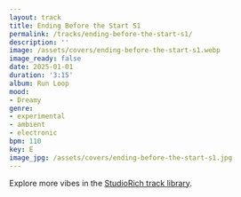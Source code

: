 ```yaml
---
layout: track
title: Ending Before the Start S1
permalink: /tracks/ending-before-the-start-s1/
description: ''
image: /assets/covers/ending-before-the-start-s1.webp
image_ready: false
date: 2025-01-01
duration: '3:15'
album: Run Loop
mood:
- Dreamy
genre:
- experimental
- ambient
- electronic
bpm: 110
key: E
image_jpg: /assets/covers/ending-before-the-start-s1.jpg
---
```


Explore more vibes in the [StudioRich track library](/tracks/).
